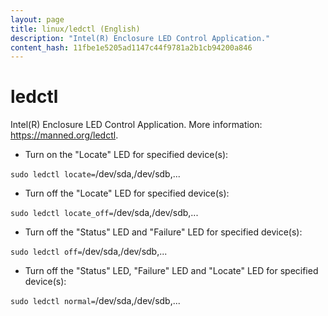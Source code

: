 ```yaml
---
layout: page
title: linux/ledctl (English)
description: "Intel(R) Enclosure LED Control Application."
content_hash: 11fbe1e5205ad1147c44f9781a2b1cb94200a846
---
```

# ledctl

Intel(R) Enclosure LED Control Application.
More information: <https://manned.org/ledctl>.

- Turn on the "Locate" LED for specified device(s):

`sudo ledctl locate=`<span class="tldr-var badge badge-pill bg-dark-lm bg-white-dm text-white-lm text-dark-dm font-weight-bold">/dev/sda,/dev/sdb,...</span>

- Turn off the "Locate" LED for specified device(s):

`sudo ledctl locate_off=`<span class="tldr-var badge badge-pill bg-dark-lm bg-white-dm text-white-lm text-dark-dm font-weight-bold">/dev/sda,/dev/sdb,...</span>

- Turn off the "Status" LED and "Failure" LED for specified device(s):

`sudo ledctl off=`<span class="tldr-var badge badge-pill bg-dark-lm bg-white-dm text-white-lm text-dark-dm font-weight-bold">/dev/sda,/dev/sdb,...</span>

- Turn off the "Status" LED, "Failure" LED and "Locate" LED for specified device(s):

`sudo ledctl normal=`<span class="tldr-var badge badge-pill bg-dark-lm bg-white-dm text-white-lm text-dark-dm font-weight-bold">/dev/sda,/dev/sdb,...</span>

